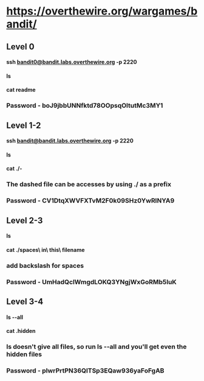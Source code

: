 # https://overthewire.org/wargames/bandit/

## Level 0
#### ssh bandit0@bandit.labs.overthewire.org -p 2220
#### ls
#### cat readme 
### Password - boJ9jbbUNNfktd78OOpsqOltutMc3MY1

## Level 1-2
#### ssh bandit@bandit.labs.overthewire.org -p 2220
#### ls
#### cat ./-
### The dashed file can be accesses by using ./ as a prefix
### Password - CV1DtqXWVFXTvM2F0k09SHz0YwRINYA9

## Level 2-3
#### ls
#### cat ./spaces\ in\ this\ filename
### add backslash for spaces
### Password - UmHadQclWmgdLOKQ3YNgjWxGoRMb5luK

## Level 3-4
#### ls --all
#### cat .hidden
### ls doesn't give all files, so run ls --all and you'll get even the hidden files
### Password - pIwrPrtPN36QITSp3EQaw936yaFoFgAB
